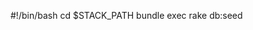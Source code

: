 <!-- layout:code post: 1998-12-08-seeding-db_seed-script -->


&#35;!/bin/bash
cd $STACK&#95;PATH
bundle exec rake db:seed
